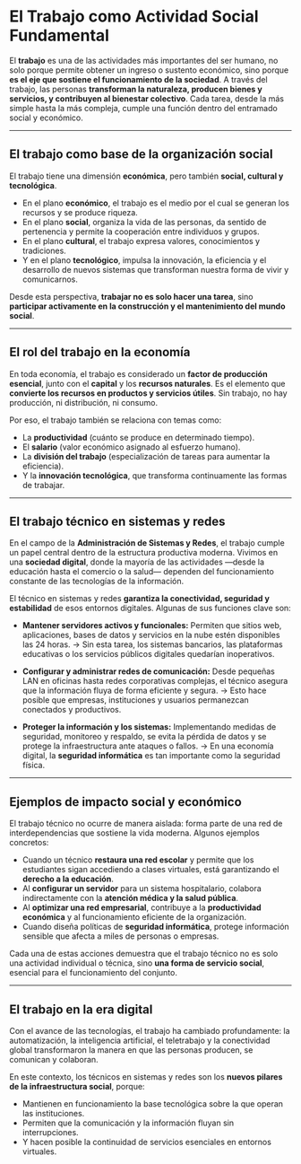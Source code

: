 # **El Trabajo como Actividad Social Fundamental**

El **trabajo** es una de las actividades más importantes del ser humano, no solo porque permite obtener un ingreso o sustento económico, sino porque **es el eje que sostiene el funcionamiento de la sociedad**.
A través del trabajo, las personas **transforman la naturaleza, producen bienes y servicios, y contribuyen al bienestar colectivo**.
Cada tarea, desde la más simple hasta la más compleja, cumple una función dentro del entramado social y económico.

---

## **El trabajo como base de la organización social**

El trabajo tiene una dimensión **económica**, pero también **social, cultural y tecnológica**.

* En el plano **económico**, el trabajo es el medio por el cual se generan los recursos y se produce riqueza.
* En el plano **social**, organiza la vida de las personas, da sentido de pertenencia y permite la cooperación entre individuos y grupos.
* En el plano **cultural**, el trabajo expresa valores, conocimientos y tradiciones.
* Y en el plano **tecnológico**, impulsa la innovación, la eficiencia y el desarrollo de nuevos sistemas que transforman nuestra forma de vivir y comunicarnos.

Desde esta perspectiva, **trabajar no es solo hacer una tarea**, sino **participar activamente en la construcción y el mantenimiento del mundo social**.

---

## **El rol del trabajo en la economía**

En toda economía, el trabajo es considerado un **factor de producción esencial**, junto con el **capital** y los **recursos naturales**.
Es el elemento que **convierte los recursos en productos y servicios útiles**.
Sin trabajo, no hay producción, ni distribución, ni consumo.

Por eso, el trabajo también se relaciona con temas como:

* La **productividad** (cuánto se produce en determinado tiempo).
* El **salario** (valor económico asignado al esfuerzo humano).
* La **división del trabajo** (especialización de tareas para aumentar la eficiencia).
* Y la **innovación tecnológica**, que transforma continuamente las formas de trabajar.

---

## **El trabajo técnico en sistemas y redes**

En el campo de la **Administración de Sistemas y Redes**, el trabajo cumple un papel central dentro de la estructura productiva moderna.
Vivimos en una **sociedad digital**, donde la mayoría de las actividades —desde la educación hasta el comercio o la salud— dependen del funcionamiento constante de las tecnologías de la información.

El técnico en sistemas y redes **garantiza la conectividad, seguridad y estabilidad** de esos entornos digitales.
Algunas de sus funciones clave son:

* **Mantener servidores activos y funcionales:**
  Permiten que sitios web, aplicaciones, bases de datos y servicios en la nube estén disponibles las 24 horas.
  → Sin esta tarea, los sistemas bancarios, las plataformas educativas o los servicios públicos digitales quedarían inoperativos.

* **Configurar y administrar redes de comunicación:**
  Desde pequeñas LAN en oficinas hasta redes corporativas complejas, el técnico asegura que la información fluya de forma eficiente y segura.
  → Esto hace posible que empresas, instituciones y usuarios permanezcan conectados y productivos.

* **Proteger la información y los sistemas:**
  Implementando medidas de seguridad, monitoreo y respaldo, se evita la pérdida de datos y se protege la infraestructura ante ataques o fallos.
  → En una economía digital, la **seguridad informática** es tan importante como la seguridad física.

---

## **Ejemplos de impacto social y económico**

El trabajo técnico no ocurre de manera aislada: forma parte de una red de interdependencias que sostiene la vida moderna. Algunos ejemplos concretos:

* Cuando un técnico **restaura una red escolar** y permite que los estudiantes sigan accediendo a clases virtuales, está garantizando el **derecho a la educación**.
* Al **configurar un servidor** para un sistema hospitalario, colabora indirectamente con la **atención médica y la salud pública**.
* Al **optimizar una red empresarial**, contribuye a la **productividad económica** y al funcionamiento eficiente de la organización.
* Cuando diseña políticas de **seguridad informática**, protege información sensible que afecta a miles de personas o empresas.

Cada una de estas acciones demuestra que el trabajo técnico no es solo una actividad individual o técnica, sino **una forma de servicio social**, esencial para el funcionamiento del conjunto.

---

## **El trabajo en la era digital**

Con el avance de las tecnologías, el trabajo ha cambiado profundamente:
la automatización, la inteligencia artificial, el teletrabajo y la conectividad global transformaron la manera en que las personas producen, se comunican y colaboran.

En este contexto, los técnicos en sistemas y redes son los **nuevos pilares de la infraestructura social**, porque:

* Mantienen en funcionamiento la base tecnológica sobre la que operan las instituciones.
* Permiten que la comunicación y la información fluyan sin interrupciones.
* Y hacen posible la continuidad de servicios esenciales en entornos virtuales.
